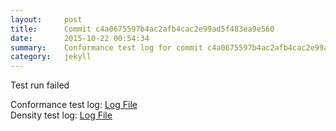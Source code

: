 ```yaml
---
layout:     post
title:      Commit c4a0675597b4ac2afb4cac2e99ad5f483ea9e560
date:       2015-10-22 00:54:34
summary:    Conformance test log for commit c4a0675597b4ac2afb4cac2e99ad5f483ea9e560.
category:   jekyll
---
```


Test run failed

Conformance test log: [Log File](http://s3-us-west-2.amazonaws.com/kraken-e2e-logs/conformance/kraken_c4a0675597b4ac2afb4cac2e99ad5f483ea9e560_conformance.log)  
Density test log: [Log File](http://s3-us-west-2.amazonaws.com/kraken-e2e-logs/conformance/kraken_c4a0675597b4ac2afb4cac2e99ad5f483ea9e560_density.log)
